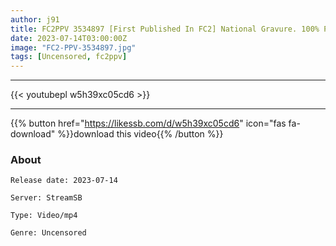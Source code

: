 ```yaml
---
author: j91
title: FC2PPV 3534897 [First Published In FC2] National Gravure. 100% Pure ☓TC Injection Shock Image. [Extreme 4k Image Transmission] [cen]
date: 2023-07-14T03:00:00Z
image: "FC2-PPV-3534897.jpg"
tags: [Uncensored, fc2ppv]
---
```

___

{{< youtubepl w5h39xc05cd6 >}}
___

{{% button href="https://likessb.com/d/w5h39xc05cd6" icon="fas fa-download" %}}download this video{{% /button %}}
### About

`Release date: 2023-07-14`

`Server: StreamSB`

`Type: Video/mp4`

`Genre:	Uncensored`